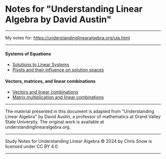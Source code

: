 # Notes for "Understanding Linear Algebra by David Austin"

----

My notes for: https://understandinglinearalgebra.org/ula.html

----

#### Systems of Equations
 - [Solutions to Linear Systems](./01_systems_of_equations_solutions_to_linear_systems.md)
 - [Pivots and their influence on solution spaces](./01_systems_of_equations_pivots.md)

#### Vectors, matrices, and linear combinations
 - [Vectors and linear combinations](./2.1_vectors_and_linear_combinations.md)
 - [Matrix multiplication and linear combinations](./2.2_matrix_multiplication_and_linear_combinations.md)

---


The material presented in this document is adapted from "Understanding Linear Algebra" by David Austin, a professor of mathematics at Grand Valley State University. The original work is available at understandinglinearalgebra.org.

---

Study Notes for Understanding Linear Algebra © 2024 by Chris Snow is licensed under CC BY 4.0 

---
